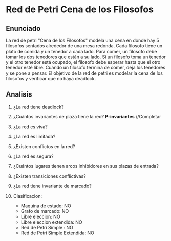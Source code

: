 # Red de Petri Cena de los Filosofos

## Enunciado
La red de petri "Cena de los Filosofos" modela una cena en donde hay 5 filosofos sentados alrededor de una mesa redonda. Cada filosofo tiene un plato de comida y un tenedor a cada lado. Para comer, un filosofo debe tomar los dos tenedores que están a su lado. Si un filosofo toma un tenedor y el otro tenedor está ocupado, el filosofo debe esperar hasta que el otro tenedor esté libre. Cuando un filosofo termina de comer, deja los tenedores y se pone a pensar. El objetivo de la red de petri es modelar la cena de los filosofos y verificar que no haya deadlock.

## Analisis

1. ¿La red tiene deadlock?

2. ¿Cuántos invariantes de plaza tiene la red?
**P-invariantes**
//Completar

3. ¿La red es viva?

4. ¿La red es limitada?

5. ¿Existen conflictos en la red?

6. ¿La red es segura?

7. ¿Cuántos lugares tienen arcos inhibidores en sus plazas de entrada?

8. ¿Existen transiciones conflictivas?

9. ¿La red tiene invariante de marcado?

10. Clasificacion:
    - Maquina de estado: NO
    - Grafo de marcado: NO
    - Libre eleccion: NO
    - Libre eleccion extendida: NO
    - Red de Petri Simple : NO
    - Red de Petri Simple Extendida: NO